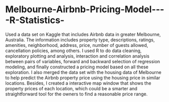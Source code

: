 # Melbourne-Airbnb-Pricing-Model----R-Statistics-
Used a data set on Kaggle that includes Airbnb data in greater Melbourne, Australia. The information includes property type, descriptions, ratings, amenities, neighborhood, address, price, number of guests allowed, cancellation policies, among others.   I used R to do data cleaning, exploratory plotting and analysis, interaction and correlation analysis between pairs of variables, forward and backward selection of regression modeling, and finally constructed a pricing model based on all these exploration. I also merged the data set with the housing data of Melbourne to help predict the Airbnb property price using the housing price in similar locations. Besides, I created a interactive map window that shows the property prices of each location, which could be a smarter and straightforward tool for the owners to find a reasonable price range.

